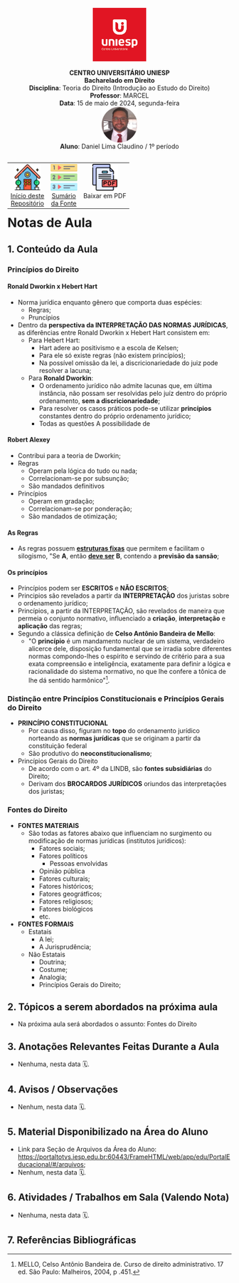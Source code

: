 <div align="center">

<p align="center"><img height="120" src="../../../figuras/LOGO_UNIESP.png"> </p>

<p align="center"><b>CENTRO UNIVERSITÁRIO UNIESP</b><br>
<b>Bacharelado em Direito</b><br>
<b>Disciplina</b>: Teoria do Direito (Introdução ao Estudo do Direito)<br>
<b>Professor</b>: MARCEL<br>
<b>Data</b>: 15 de maio de 2024, segunda-feira<br>
<img align="center" src="../../../figuras/FOTO_PERFIL_DANIEL_CLAUDINO_2023.png" width="80"><br>
<b>Aluno</b>: Daniel Lima Claudino / 1º período<br>
 </p>
</div>

<table align="right" border="0">
  <tr>
    <td align="center" valign="top">
      <a href="../../../README.md">
        <img src="https://github.com/dnlclaudino/imagens/blob/master/icones/icone-casa2.png?raw=true" heigh="60" width="60"><br>Início deste <br>Repositório
      </a>
    </td>
    <td align="center" valign="top">
      <a href="../README.md">
        <img src="https://github.com/dnlclaudino/imagens/blob/master/icones/icone-sumario.png?raw=true" heigh="60" width="60"><br>Sumário<br>da Fonte
      </a>
    </td>
    <td align="center" valign="top">
        <img src="https://github.com/dnlclaudino/imagens/blob/master/icones-aplicativos/pdf/pdf.png?raw=true" heigh="60" width="60"><br>Baixar em PDF
    </td>
  </tr>
</table><br><br><br><br><br>

# Notas de Aula

## 1. Conteúdo da Aula

### Princípios do Direito

#### Ronald Dworkin x Hebert Hart

- Norma jurídica enquanto gênero que comporta duas espécies:
  - Regras;
  - Pruncípios
- Dentro da **perspectiva da INTERPRETAÇÃO DAS NORMAS JURÍDICAS**, as diferências entre Ronald Dworkin x Hebert Hart consistem em:
  - Para Hebert Hart:
    - Hart adere ao positivismo e a escola de Kelsen;
    - Para ele só existe regras (não existem princípios);
    - Na possível omissão da lei, a discricionariedade do juiz pode resolver a lacuna;
  - Para **Ronald Dworkin**:
    - O ordenamento jurídico não admite lacunas que, em última instância, não possam ser resolvidas pelo juíz dentro do próprio ordenamento, **sem a discricionariedade**;
    - Para resolver os casos práticos pode-se utilizar **princípios** constantes dentro do próprio ordenamento jurídico;
    - Todas as questões A possibilidade de 

#### Robert Alexey

- Contribui para a teoria de Dworkin;
- Regras
  - Operam pela lógica do tudo ou nada;
  - Correlacionam-se por subsunção;
  - São mandados definitivos
- Princípios
  - Operam em gradação;
  - Correlacionam-se por ponderação;
  - São mandados de otimização;

#### As Regras

- As regras possuem <b><u>estruturas fixas</u></b> que permitem e facilitam o silogismo, "Se **A**, então <b><u>deve ser</u></b> **B**, contendo a **previsão da sansão**;

#### Os princípios

- Princípios podem ser **ESCRITOS** e **NÃO ESCRITOS**;
- Principios são revelados a partir da **INTERPRETAÇÃO** dos juristas sobre o ordenamento jurídico;
- Princípios, a partir da INTERPRETAÇÃO, são revelados de maneira que permeia o conjunto normativo, influenciado a **criação**, **interpretação** e **aplicação** das regras;
- Segundo a clássica definição de **Celso Antônio Bandeira de Mello**:
  - "O **princípio** é um mandamento nuclear de um sistema, verdadeiro alicerce dele, disposição fundamental que se irradia sobre diferentes normas compondo-lhes o espírito e servindo de critério para a sua exata compreensão e inteligência, exatamente para definir a lógica e racionalidade do sistema normativo, no que lhe confere a tônica de lhe dá sentido harmônico"[^MELLO-2004].

### Distinção entre Princípios Constitucionais e Princípios Gerais do Direito

- **PRINCÍPIO CONSTITUCIONAL**
  - Por causa disso, figuram no **topo** do ordenamento jurídico norteando as **normas jurídicas** que se originam a partir da constituição federal
  - São produtivo do **neoconstitucionalismo**;
- Princípios Gerais do Direito
  - De acordo com o art. 4º da LINDB, são **fontes subsidiárias** do Direito;
  - Derivam dos **BROCARDOS JURÍDICOS** oriundos das interpretações dos juristas;

### Fontes do Direito

- **FONTES MATERIAIS**
  - São todas as fatores abaixo que influenciam no surgimento ou modificação de normas jurídicas (institutos jurídicos):
    - Fatores sociais;
    - Fatores políticos
      - Pessoas envolvidas
    - Opinião pública
    - Fatores culturais;
    - Fatores históricos;
    - Fatores geográtficos;
    - Fatores religiosos;
    - Fatores biológicos
    - etc.
- **FONTES FORMAIS**
  - Estatais
    - A lei;
    - A Jurisprudência;
  - Não Estatais
    - Doutrina;
    - Costume;
    - Analogia;
    - Princípios Gerais do Direito;

## 2. Tópicos a serem abordados na próxima aula

- Na próxima aula será abordados o assunto: Fontes do Direito

## 3. Anotações Relevantes Feitas Durante a Aula

- Nenhuma, nesta data 🗓.

## 4. Avisos / Observações

- Nenhum, nesta data 🗓.

## 5. Material Disponibilizado na Área do Aluno

- Link para Seção de Arquivos da Área do Aluno: https://portaltotvs.iesp.edu.br:60443/FrameHTML/web/app/edu/PortalEducacional/#/arquivos;
- Nenhum, nesta data 🗓.

## 6. Atividades / Trabalhos em Sala (Valendo Nota)

- Nenhuma, nesta data 🗓.

## 7. Referências Bibliográficas

[^MELLO-2004]: MELLO, Celso Antônio Bandeira de. Curso de direito administrativo. 17 ed. São Paulo: Malheiros, 2004, p .451.